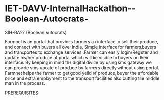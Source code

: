 # IET-DAVV-InternalHackathon--Boolean-Autocrats-
SIH-RA27 (Boolean Autocrats)



Farmnet is an portal that provides farmers an interface to sell their produce, and connect with buyers all over India.
Simple interface for farmers,buyers and transportes to exchange services .Farmer can easily login/Register and update his/her produce at portal which will be visible to buyers on their interface. By keeping in mind the digital divide by using sms gateway we can provide sms update of produce by farmers directly without using portal.
Farmnet helps the farmer to get good yeild of produce, buyer the affordable price and extra employment to the transport facilities also cutting the middle man in the process.

PREREQUISITES:

